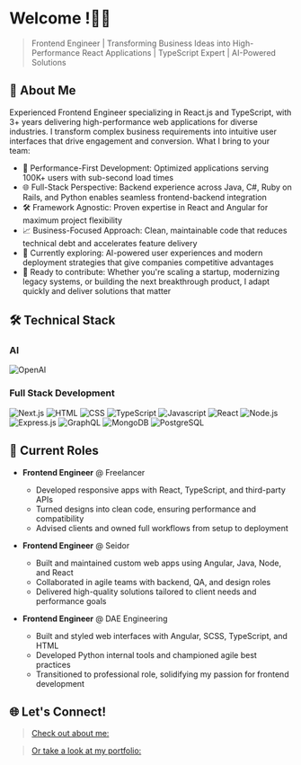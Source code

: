 # Welcome !👨‍💻

> Frontend Engineer | Transforming Business Ideas into High-Performance React Applications | TypeScript Expert | AI-Powered Solutions

## 🎯 About Me

Experienced Frontend Engineer specializing in React.js and TypeScript, with 3+ years delivering high-performance web applications for diverse industries. I transform complex business requirements into intuitive user interfaces that drive engagement and conversion.
What I bring to your team:

- 🚀 Performance-First Development: Optimized applications serving 100K+ users with sub-second load times
- 🌐 Full-Stack Perspective: Backend experience across Java, C#, Ruby on Rails, and Python enables seamless frontend-backend integration
- 🛠 Framework Agnostic: Proven expertise in React and Angular for maximum project flexibility
- 📈 Business-Focused Approach: Clean, maintainable code that reduces technical debt and accelerates feature delivery
- 🤖 Currently exploring: AI-powered user experiences and modern deployment strategies that give companies competitive advantages
- 🙌 Ready to contribute: Whether you're scaling a startup, modernizing legacy systems, or building the next breakthrough product, I adapt quickly and deliver solutions that matter
  
## 🛠️ Technical Stack

### AI
![OpenAI](https://img.shields.io/badge/OpenAI-412991?style=for-the-badge&logo=openai&logoColor=white)

### Full Stack Development
![Next.js](https://img.shields.io/badge/Next.js-000000?style=for-the-badge&logo=next.js&logoColor=white)
![HTML](https://img.shields.io/badge/HTML-000000?style=for-the-badge&logo=html&logoColor=white)
![CSS](https://img.shields.io/badge/CSS-000000?style=for-the-badge&logo=css&logoColor=white)
![TypeScript](https://img.shields.io/badge/TypeScript-007ACC?style=for-the-badge&logo=typescript&logoColor=white)
![Javascript](https://img.shields.io/badge/JavaScript-007ACC?style=for-the-badge&logo=javascript&logoColor=white)
![React](https://img.shields.io/badge/React-20232A?style=for-the-badge&logo=react&logoColor=61DAFB)
![Node.js](https://img.shields.io/badge/Node.js-339933?style=for-the-badge&logo=node.js&logoColor=white)
![Express.js](https://img.shields.io/badge/Express.js-000000?style=for-the-badge&logo=express&logoColor=white)
![GraphQL](https://img.shields.io/badge/GraphQL-E10098?style=for-the-badge&logo=graphql&logoColor=white)
![MongoDB](https://img.shields.io/badge/MongoDB-47A248?style=for-the-badge&logo=mongodb&logoColor=white)
![PostgreSQL](https://img.shields.io/badge/PostgreSQL-316192?style=for-the-badge&logo=postgresql&logoColor=white)


## 🌟 Current Roles

- **Frontend Engineer** @ Freelancer
  - Developed responsive apps with React, TypeScript, and third-party APIs
  - Turned designs into clean code, ensuring performance and compatibility
  - Advised clients and owned full workflows from setup to deployment

- **Frontend Engineer** @ Seidor
  - Built and maintained custom web apps using Angular, Java, Node, and React
  - Collaborated in agile teams with backend, QA, and design roles
  - Delivered high-quality solutions tailored to client needs and performance goals

- **Frontend Engineer** @ DAE Engineering
  - Built and styled web interfaces with Angular, SCSS, TypeScript, and HTML
  - Developed Python internal tools and championed agile best practices
  - Transitioned to professional role, solidifying my passion for frontend development

## 🌐 Let's Connect!

>[Check out about me:](https://www.linkedin.com/in/valentin-froicu/)

>[Or take a look at my portfolio:](https://valentinfroicu.com/)
